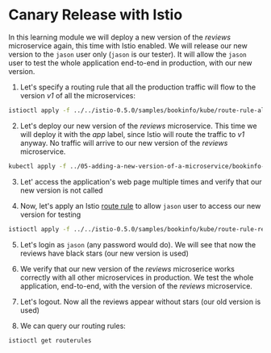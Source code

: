 # Canary Release with Istio
In this learning module we will deploy a new version of the _reviews_ microservice again,
this time with Istio enabled. We will release our new version to the `jason` user only (`jason` is our tester). It will allow the `jason` user to test the whole application end-to-end in production, with our new version.

1. Let's specify a routing rule that all the production traffic will flow to the version _v1_ of all the microservices:
  ```bash
  istioctl apply -f ../../istio-0.5.0/samples/bookinfo/kube/route-rule-all-v1.yaml
  ```

2.  Let's deploy our new version of the _reviews_ microservice. This time we will deploy it with the _app_ label, since Istio will route the traffic to _v1_ anyway. No traffic will arrive to our new version of the _reviews_ microservice.
  ```bash
kubectl apply -f ../05-adding-a-new-version-of-a-microservice/bookinfo-reviews-v2-with-app-label.yaml
  ```

3. Let' access the application's web page multiple times and verify that our new version is not called

4. Now, let's apply an Istio [route rule](https://istio.io/docs/reference/config/istio.routing.v1alpha1.html) to allow `jason` user to access our new version for testing
  ```bash
  istioctl apply -f ../../istio-0.5.0/samples/bookinfo/kube/route-rule-reviews-test-v2.yaml
  ```

5. Let's login as `jason` (any password would do). We will see that now the reviews have black stars (our new version is used)

5. We verify that our new version of the _reviews_ microserice works correctly with all other microservices in production. We test the whole application, end-to-end, with the version of the _reviews_ microservice.

6. Let's logout. Now all the reviews appear without stars (our old version is used)

7. We can query our routing rules:
```bash
istioctl get routerules
```
